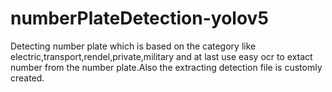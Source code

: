 # numberPlateDetection-yolov5
Detecting number plate which is based on the category like electric,transport,rendel,private,military and at last use easy ocr to extact number from the number plate.Also the extracting detection file is customly created.
